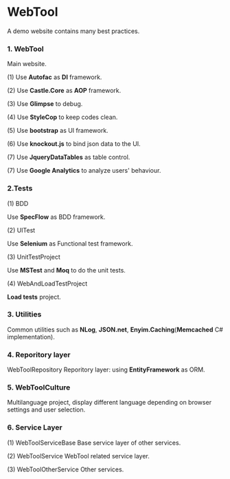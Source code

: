 WebTool
=======

A demo website contains many best practices.

### 1. WebTool
Main website.

(1) Use **Autofac** as **DI** framework.

(2) Use **Castle.Core** as **AOP** framework.

(3) Use **Glimpse** to debug.

(4) Use **StyleCop** to keep codes clean.

(5) Use **bootstrap** as UI framework.

(6) Use **knockout.js** to bind json data to the UI.

(7) Use **JqueryDataTables** as table control.

(7) Use **Google Analytics** to analyze users' behaviour.

### 2.Tests
(1) BDD

Use **SpecFlow** as BDD framework.

(2) UITest

Use **Selenium** as Functional test framework.

(3) UnitTestProject

Use **MSTest** and **Moq** to do the unit tests.

(4) WebAndLoadTestProject

**Load tests** project.

### 3. Utilities
Common utilities such as **NLog**, **JSON.net**, **Enyim.Caching**(**Memcached** C# implementation).

### 4. Reporitory layer
WebToolRepository
Reporitory layer: using **EntityFramework** as ORM.

### 5. WebToolCulture
Multilanguage project, display different language depending on browser settings and user selection.

### 6. Service Layer
(1) WebToolServiceBase
Base service layer of other services.

(2) WebToolService
WebTool related service layer.

(3) WebToolOtherService
Other services.
